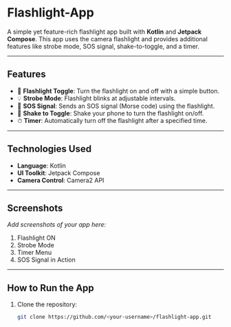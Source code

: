 # Flashlight-App

A simple yet feature-rich flashlight app built with **Kotlin** and **Jetpack Compose**. This app uses the camera flashlight and provides additional features like strobe mode, SOS signal, shake-to-toggle, and a timer.

---

## Features
- 🔦 **Flashlight Toggle**: Turn the flashlight on and off with a simple button.
- 💡 **Strobe Mode**: Flashlight blinks at adjustable intervals.
- 🚨 **SOS Signal**: Sends an SOS signal (Morse code) using the flashlight.
- 📳 **Shake to Toggle**: Shake your phone to turn the flashlight on/off.
- ⏱ **Timer**: Automatically turn off the flashlight after a specified time.

---

## Technologies Used
- **Language**: Kotlin
- **UI Toolkit**: Jetpack Compose
- **Camera Control**: Camera2 API

---

## Screenshots
_Add screenshots of your app here:_
1. Flashlight ON
2. Strobe Mode
3. Timer Menu
4. SOS Signal in Action

---

## How to Run the App
1. Clone the repository:
   ```bash
   git clone https://github.com/<your-username>/flashlight-app.git
